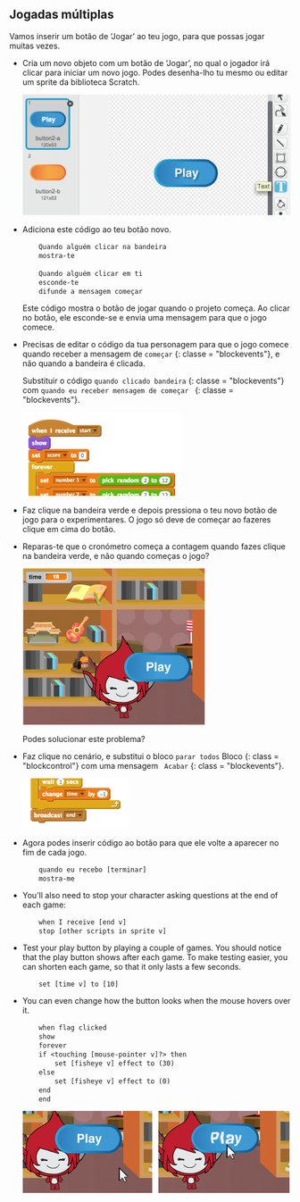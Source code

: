 ## Jogadas múltiplas

Vamos inserir um botão de ‘Jogar’ ao teu jogo, para que possas jogar muitas vezes.

+ Cria um novo objeto com um botão de ‘Jogar’, no qual o jogador irá clicar para iniciar um novo jogo. Podes desenha-lho tu mesmo ou editar um sprite da biblioteca Scratch.
    
    ![screenshot](images/brain-play.png)

+ Adiciona este código ao teu botão novo.
    
    ```blocks
        Quando alguém clicar na bandeira
        mostra-te
    
        Quando alguém clicar em ti
        esconde-te
        difunde a mensagem começar
    ```
    
    Este código mostra o botão de jogar quando o projeto começa. Ao clicar no botão, ele esconde-se e envia uma mensagem para que o jogo comece.

+ Precisas de editar o código da tua personagem para que o jogo comece quando receber a mensagem de `começar` {: classe = "blockevents"}, e não quando a bandeira é clicada.
    
    Substituir o código `quando clicado bandeira` {: classe = "blockevents"} com `quando eu receber mensagem de começar ` {: classe = "blockevents"}.
    
    ![screenshot](images/brain-start.png)

+ Faz clique na bandeira verde e depois pressiona o teu novo botão de jogo para o experimentares. O jogo só deve de começar ao fazeres clique em cima do botão.

+ Reparas-te que o cronómetro começa a contagem quando fazes clique na bandeira verde, e não quando começas o jogo?
    
    ![screenshot](images/brain-timer-bug.png)
    
    Podes solucionar este problema?

+ Faz clique no cenário, e substitui o bloco ` parar todos ` Bloco {: class = "blockcontrol"} com uma mensagem ` Acabar` {: class = "blockevents"}.
    
    ![screenshot](images/brain-end.png)

+ Agora podes inserir código ao botão para que ele volte a aparecer no fim de cada jogo.
    
    ```blocks
        quando eu recebo [terminar] 
        mostra-me
    ```

+ You'll also need to stop your character asking questions at the end of each game:
    
    ```blocks
        when I receive [end v]
        stop [other scripts in sprite v]
    ```

+ Test your play button by playing a couple of games. You should notice that the play button shows after each game. To make testing easier, you can shorten each game, so that it only lasts a few seconds.
    
    ```blocks
        set [time v] to [10]
    ```

+ You can even change how the button looks when the mouse hovers over it.
    
    ```blocks
        when flag clicked
        show
        forever
        if <touching [mouse-pointer v]?> then
            set [fisheye v] effect to (30)
        else
            set [fisheye v] effect to (0)
        end
        end
    ```
    
    ![screenshot](images/brain-fisheye.png)